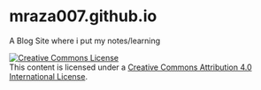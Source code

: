 # mraza007.github.io
A Blog Site where i put my notes/learning


<a rel="license" href="http://creativecommons.org/licenses/by/4.0/"><img alt="Creative Commons License" style="border-width:0" src="https://i.creativecommons.org/l/by/4.0/88x31.png" /></a><br />This content is licensed under a <a rel="license" href="http://creativecommons.org/licenses/by/4.0/">Creative Commons Attribution 4.0 International License</a>.
